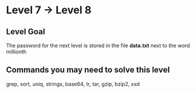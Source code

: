 # **Level 7 → Level 8**

## Level Goal
The password for the next level is stored in the file **data.txt** next to the word millionth

## Commands you may need to solve this level
grep, sort, uniq, strings, base64, tr, tar, gzip, bzip2, xxd

